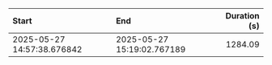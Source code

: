 | Start                      | End                        |   Duration (s) |
|:---------------------------|:---------------------------|---------------:|
| 2025-05-27 14:57:38.676842 | 2025-05-27 15:19:02.767189 |        1284.09 |
